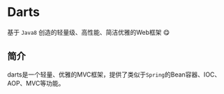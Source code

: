 # Darts

基于 <code>Java8</code> 创造的轻量级、高性能、简洁优雅的Web框架 😋

## 简介
darts是一个轻量、优雅的MVC框架，提供了类似于<code>Spring</code>的Bean容器、IOC、AOP、MVC等功能。